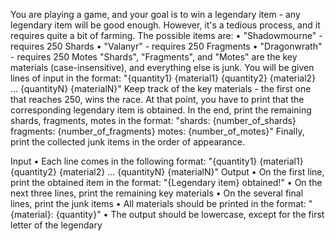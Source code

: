 You are playing a game, and your goal is to win a legendary item - any legendary item will be good enough. However, it's a tedious process, and it requires quite a bit of farming. The possible items are:
•	"Shadowmourne" - requires 250 Shards
•	"Valanyr" - requires 250 Fragments
•	"Dragonwrath" - requires 250 Motes
"Shards", "Fragments", and "Motes" are the key materials 	(case-insensitive), and everything else is junk. 
You will be given lines of input in the format: 
"{quantity1} {material1} {quantity2} {material2} … {quantityN} {materialN}"
Keep track of the key materials - the first one that reaches 250, wins the race. At that point, you have to print that the corresponding legendary item is obtained. 
In the end, print the remaining shards, fragments, motes in the format:
"shards: {number_of_shards}
fragments: {number_of_fragments}
motes: {number_of_motes}"
Finally, print the collected junk items in the order of appearance.

Input
•	Each line comes in the following format: "{quantity1} {material1} {quantity2} {material2} … {quantityN} {materialN}"
Output
•	On the first line, print the obtained item in the format: "{Legendary item} obtained!"
•	On the next three lines, print the remaining key materials 
•	On the several final lines, print the junk items
•	All materials should be printed in the format: "{material}: {quantity}"
•	The output should be lowercase, except for the first letter of the legendary
